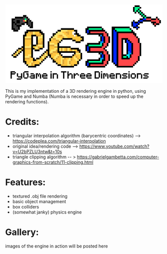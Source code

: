 ![alt text](https://github.com/fakevoxel/pg3d/blob/master/images/logo_new_big.png?)

This is my implementation of a 3D rendering engine in python, using PyGame and Numba (Numba is necessary in order to speed up the rendering functions).

# Credits:
- triangular interpolation algorithm (barycentric coordinates) --> https://codeplea.com/triangular-interpolation
- original idea/rendering code --> https://www.youtube.com/watch?v=U2bPZLU3ntw&t=10s
- triangle clipping algorithm -- > https://gabrielgambetta.com/computer-graphics-from-scratch/11-clipping.html

# Features:
- textured .obj file rendering
- basic object management
- box colliders
- (somewhat janky) physics engine

# Gallery:

images of the engine in action will be posted here

